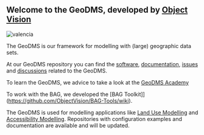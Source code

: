 ## Welcome to the GeoDMS, developed by [Object Vision](https://www.objectvision.nl)
![valencia](https://user-images.githubusercontent.com/24246911/207092243-ccdd7cbc-9acf-4e1e-bdb9-1ddc46566661.png)

The GeoDMS is our framework for modelling with (large) geographic data sets.

At our GeoDMS repository you can find the [software](https://github.com/ObjectVision/GeoDMS), [documentation](https://github.com/ObjectVision/GeoDMS/wiki), [issues](https://github.com/ObjectVision/GeoDMS/issues) and [discussions](https://github.com/ObjectVision/GeoDMS/discussions) related to the GeoDMS.

To learn the GeoDMS, we advice to take a look at the [GeoDMS Academy](https://github.com/ObjectVision/GeoDMS_Academy/wiki)

To work with the BAG, we developed the [BAG Toolkit]](https://github.com/ObjectVision/BAG-Tools/wiki).

The GeoDMS is used for modelling applications like [Land Use Modelling](https://github.com/ObjectVision/LandUseModelling/wiki) and [Accessibility Modelling](https://github.com/ObjectVision/AccessibilityModelling/wiki). Repositories with configuration examples and documentation are available and will be updated.
